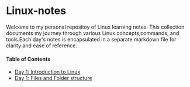 # Linux-notes
Welcome to my personal repositoy of Linux learning notes. This collection documents my journey through various Linux concepts,commands, and tools.Each day's notes is encapsulated in a separate markdown file for clarity and ease of reference.

#### Table of Contents

- [Day 1: Introduction to Linux](day1.md)
- [Day 1: Files and Folder structure ](day2.md)
